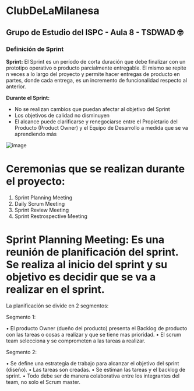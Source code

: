 # ClubDeLaMilanesa
## Grupo de Estudio del ISPC - Aula 8 - TSDWAD 🤓



### Definición de Sprint

**Sprint:** El Sprint es un período de corta duración que debe finalizar con un prototipo
operativo o producto parcialmente entregable. El mismo se repite n veces a
lo largo del proyecto y permite hacer entregas de producto en partes, donde
cada entrega, es un incremento de funcionalidad respecto al anterior.

**Durante el Sprint:**
* No se realizan cambios que puedan
afectar al objetivo del Sprint
* Los objetivos de calidad no disminuyen
* El alcance puede clarificarse y
renegociarse entre el Propietario del
Producto (Product Owner) y el Equipo de
Desarrollo a medida que se va
aprendiendo más

![image](https://user-images.githubusercontent.com/106450294/172754828-02c1d428-6a4d-4fef-8e8a-fcc89074bd83.png)

# Ceremonias que se realizan durante el proyecto:

1.	Sprint Planning Meeting
2.	Daily Scrum Meeting
3.	Sprint Review Meeting
4.	Sprint Restrospective Meeting

# Sprint Planning Meeting: Es una reunión de planificación del sprint. Se realiza al inicio del sprint y su objetivo es decidir que se va a realizar en el sprint.
La planificación se divide en 2 segmentos:

Segmento 1:

•	El producto Owner (dueño del producto) presenta el Backlog de producto con las tareas o cosas a realizar y que se tiene mas prioridad. 
•	El scrum team selecciona y se comprometen a las tareas a realizar.

Segmento 2:

•	Se define una estrategia de trabajo para alcanzar el objetivo del sprint (diseño).
•	Las tareas son creadas.
•	Se estiman las tareas y el backlog de sprint.
•	Todo debe ser de manera colaborativa entre los integrantes del team, no solo el Scrum master.
